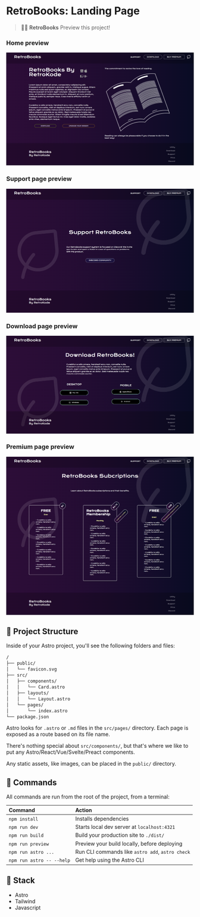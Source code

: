 # RetroBooks: Landing Page

> 🧑‍🚀 **RetroBooks** Preview this project!

### Home preview

![Home preview](https://github.com/kaixe455/retrobooks/blob/main/preview.png?raw=true)

### Support page preview

![Preview de los equipos](https://github.com/kaixe455/retrobooks/blob/main/support.png?raw=true)

### Download page preview

![Preview del calendario](https://github.com/kaixe455/retrobooks/blob/main/download.png?raw=true)

### Premium page preview

![Preview página de equipo](https://github.com/kaixe455/retrobooks/blob/main/premium.png?raw=true)

## 🚀 Project Structure

Inside of your Astro project, you'll see the following folders and files:

```
/
├── public/
│   └── favicon.svg
├── src/
│   ├── components/
│   │   └── Card.astro
│   ├── layouts/
│   │   └── Layout.astro
│   └── pages/
│       └── index.astro
└── package.json
```

Astro looks for `.astro` or `.md` files in the `src/pages/` directory. Each page is exposed as a route based on its file name.

There's nothing special about `src/components/`, but that's where we like to put any Astro/React/Vue/Svelte/Preact components.

Any static assets, like images, can be placed in the `public/` directory.

## 🧞 Commands

All commands are run from the root of the project, from a terminal:

| Command                   | Action                                           |
| :------------------------ | :----------------------------------------------- |
| `npm install`             | Installs dependencies                            |
| `npm run dev`             | Starts local dev server at `localhost:4321`      |
| `npm run build`           | Build your production site to `./dist/`          |
| `npm run preview`         | Preview your build locally, before deploying     |
| `npm run astro ...`       | Run CLI commands like `astro add`, `astro check` |
| `npm run astro -- --help` | Get help using the Astro CLI                     |

## 👀 Stack

- Astro
- Tailwind
- Javascript
